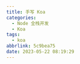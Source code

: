 ```yaml
---
title: 手写 Koa
categories:
  - Node 全栈开发
  - Koa
tags:
  - koa
abbrlink: 5c9bea75
date: 2023-05-22 08:19:29
---
```

